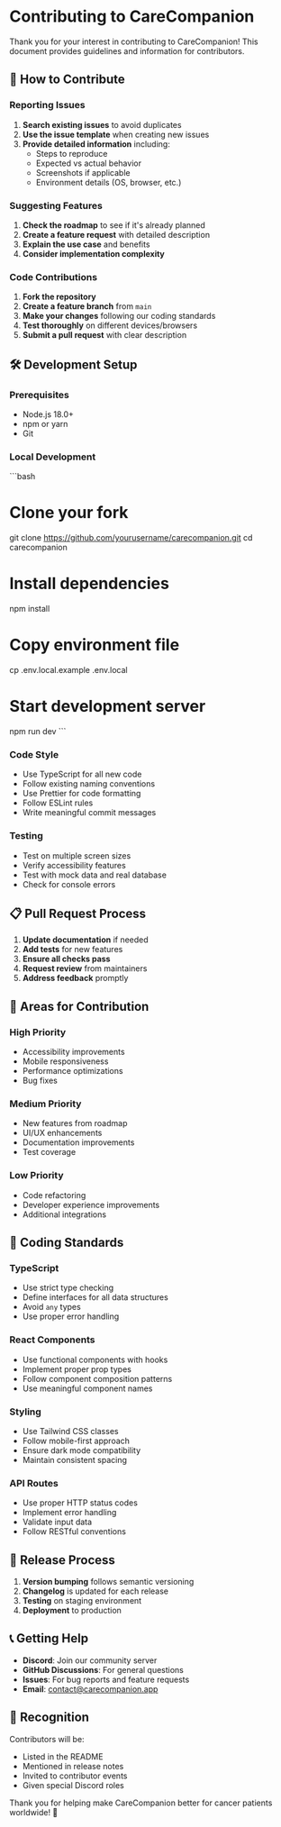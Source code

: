 # Contributing to CareCompanion

Thank you for your interest in contributing to CareCompanion! This document provides guidelines and information for contributors.

## 🤝 How to Contribute

### Reporting Issues

1. **Search existing issues** to avoid duplicates
2. **Use the issue template** when creating new issues
3. **Provide detailed information** including:
   - Steps to reproduce
   - Expected vs actual behavior
   - Screenshots if applicable
   - Environment details (OS, browser, etc.)

### Suggesting Features

1. **Check the roadmap** to see if it's already planned
2. **Create a feature request** with detailed description
3. **Explain the use case** and benefits
4. **Consider implementation complexity**

### Code Contributions

1. **Fork the repository**
2. **Create a feature branch** from `main`
3. **Make your changes** following our coding standards
4. **Test thoroughly** on different devices/browsers
5. **Submit a pull request** with clear description

## 🛠️ Development Setup

### Prerequisites

- Node.js 18.0+
- npm or yarn
- Git

### Local Development

\`\`\`bash
# Clone your fork
git clone https://github.com/yourusername/carecompanion.git
cd carecompanion

# Install dependencies
npm install

# Copy environment file
cp .env.local.example .env.local

# Start development server
npm run dev
\`\`\`

### Code Style

- Use TypeScript for all new code
- Follow existing naming conventions
- Use Prettier for code formatting
- Follow ESLint rules
- Write meaningful commit messages

### Testing

- Test on multiple screen sizes
- Verify accessibility features
- Test with mock data and real database
- Check for console errors

## 📋 Pull Request Process

1. **Update documentation** if needed
2. **Add tests** for new features
3. **Ensure all checks pass**
4. **Request review** from maintainers
5. **Address feedback** promptly

## 🎯 Areas for Contribution

### High Priority
- Accessibility improvements
- Mobile responsiveness
- Performance optimizations
- Bug fixes

### Medium Priority
- New features from roadmap
- UI/UX enhancements
- Documentation improvements
- Test coverage

### Low Priority
- Code refactoring
- Developer experience improvements
- Additional integrations

## 📝 Coding Standards

### TypeScript
- Use strict type checking
- Define interfaces for all data structures
- Avoid `any` types
- Use proper error handling

### React Components
- Use functional components with hooks
- Implement proper prop types
- Follow component composition patterns
- Use meaningful component names

### Styling
- Use Tailwind CSS classes
- Follow mobile-first approach
- Ensure dark mode compatibility
- Maintain consistent spacing

### API Routes
- Use proper HTTP status codes
- Implement error handling
- Validate input data
- Follow RESTful conventions

## 🚀 Release Process

1. **Version bumping** follows semantic versioning
2. **Changelog** is updated for each release
3. **Testing** on staging environment
4. **Deployment** to production

## 📞 Getting Help

- **Discord**: Join our community server
- **GitHub Discussions**: For general questions
- **Issues**: For bug reports and feature requests
- **Email**: contact@carecompanion.app

## 🙏 Recognition

Contributors will be:
- Listed in the README
- Mentioned in release notes
- Invited to contributor events
- Given special Discord roles

Thank you for helping make CareCompanion better for cancer patients worldwide! 💙
